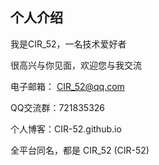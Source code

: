 ## 个人介绍

我是CIR_52，一名技术爱好者

很高兴与你见面，欢迎您与我交流



电子邮箱： CIR_52@qq.com

QQ交流群：721835326

个人博客：CIR-52.github.io



全平台同名，都是 CIR_52 (CIR-52)
